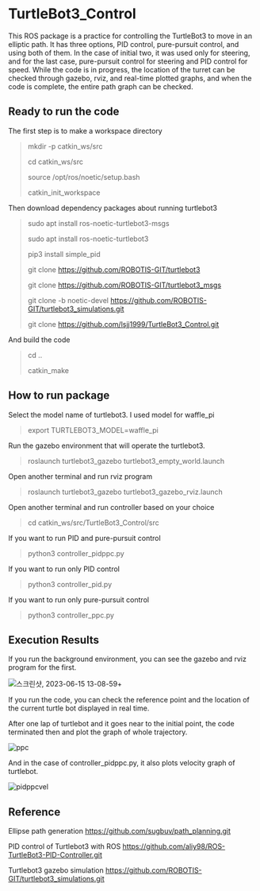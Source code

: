 # TurtleBot3_Control
This ROS package is a practice for controlling the TurtleBot3 to move in an elliptic path. It has three options, PID control, pure-pursuit control, and using both of them. In the case of initial two, it was used only for steering, and for the last case, pure-pursuit control for steering and PID control for speed. While the code is in progress, the location of the turret can be checked through gazebo, rviz, and real-time plotted graphs, and when the code is complete, the entire path graph can be checked.


## Ready to run the code
The first step is to make a workspace directory 
> mkdir -p catkin_ws/src
> 
> cd catkin_ws/src
> 
> source /opt/ros/noetic/setup.bash
> 
> catkin_init_workspace

Then download dependency packages about running turtlebot3
> sudo apt install ros-noetic-turtlebot3-msgs
>
> sudo apt install ros-noetic-turtlebot3
> 
> pip3 install simple_pid
>
> git clone https://github.com/ROBOTIS-GIT/turtlebot3
>
> git clone https://github.com/ROBOTIS-GIT/turtlebot3_msgs
>
> git clone -b noetic-devel https://github.com/ROBOTIS-GIT/turtlebot3_simulations.git
> 
> git clone https://github.com/lsjj1999/TurtleBot3_Control.git

And build the code
> cd ..
> 
> catkin_make


## How to run package
Select the model name of turtlebot3. I used model for waffle_pi
> export TURTLEBOT3_MODEL=waffle_pi

Run the gazebo environment that will operate the turtlebot3.
> roslaunch turtlebot3_gazebo turtlebot3_empty_world.launch

Open another terminal and run rviz program
> roslaunch turtlebot3_gazebo turtlebot3_gazebo_rviz.launch

Open another terminal and run controller based on your choice
> cd catkin_ws/src/TurtleBot3_Control/src

If you want to run PID and pure-pursuit control
> python3 controller_pidppc.py

If you want to run only PID control
> python3 controller_pid.py

If you want to run only pure-pursuit control
> python3 controller_ppc.py

## Execution Results
If you run the background environment, you can see the gazebo and rviz program for the first.

![스크린샷, 2023-06-15 13-08-59+](https://github.com/lsjj1999/TurtleBot3_Control/assets/45039229/4fc14e3a-89b8-4391-a763-d04d6636ef25)


If you run the code, you can check the reference point and the location of the current turtle bot displayed in real time.


After one lap of turtlebot and it goes near to the initial point, the code terminated then and plot the graph of whole trajectory.

![ppc](https://github.com/lsjj1999/TurtleBot3_Control/assets/45039229/55dcae50-b6dc-4997-96b6-cf020bb403d0)


And in the case of controller_pidppc.py, it also plots velocity graph of turtlebot.

![pidppcvel](https://github.com/lsjj1999/TurtleBot3_Control/assets/45039229/a5ec7ec4-0035-4842-8aac-cd0715dce9fc)

## Reference
Ellipse path generation
https://github.com/sugbuv/path_planning.git

PID control of Turtlebot3 with ROS
https://github.com/aliy98/ROS-TurtleBot3-PID-Controller.git

Turtlebot3 gazebo simulation
https://github.com/ROBOTIS-GIT/turtlebot3_simulations.git
